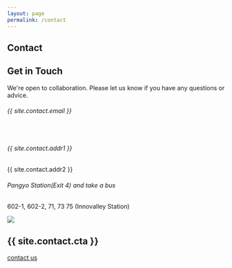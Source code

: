 ```yaml
---
layout: page
permalink: /contact
---
```


<!-- Page top section  -->
<section class="page-top-section set-bg" data-setbg="/assets/img/page-top-bg/contact.jpg">
  <div class="container">
    <div class="row">
      <div class="col-lg-7">
        <h2>Contact</h2>
        <!-- <p></p> -->
        <!-- <a href="" class="site-btn">Say hello</a> -->
      </div>
    </div>
  </div>
</section>
<!-- Page top section end  -->

<!-- Contact section   -->
<section class="contact-section spad">
  <div class="container">
    <div class="row">
      <div class="col-lg-4">
        <div class="contact-text">
          <h2>Get in Touch</h2>
          <p>We're open to collaboration. Please let us know if you have any questions or advice.</p>
          <div class="header-info-box">
            <div class="hib-icon">
              <i class="fa fa-2x fa-envelope icon-colored"></i>
            </div>
            <div class="hib-text">
              <h6>{{ site.contact.email }}</h6>
              <p>&nbsp;</p>
            </div>
          </div>
          <div class="header-info-box">
            <div class="hib-icon">
              <i class="fa fa-3x fa-map-marker icon-colored"></i>
            </div>
            <div class="hib-text">
              <h6>{{ site.contact.addr1 }}</h6>
              <p>{{ site.contact.addr2 }}</p>
            </div>
          </div>
          <div class="header-info-box">
            <div class="hib-icon">
              <i class="fa fa-2x fa-subway icon-colored"></i>
            </div>
            <div class="hib-text">
              <h6>Pangyo Station(Exit 4) and take a bus</h6>
              <p>602-1, 602-2, 71, 73 75 (Innovalley Station)</p>
            </div>
          </div>
        </div>
      </div>
      <div class="col-lg-8">
        <img src="https://www.skplanet.com/eng/html/images/en-directions-map.png" border="0">
      </div>
    </div>
  </div>
</section>
<!-- Contact section end  -->

<!-- Call to action section  -->
<section class="cta-section">
  <div class="container">
    <div class="row">
      <div class="col-lg-9 d-flex align-items-center">
        <h2>{{ site.contact.cta }}</h2>
      </div>
      <div class="col-lg-3 text-lg-right" >
        <a href="mailto:lightningdb@sktelecom.com" class="site-btn sb-dark">contact us</a>
      </div>
    </div>
  </div>
</section>
<!-- Call to action section end  -->